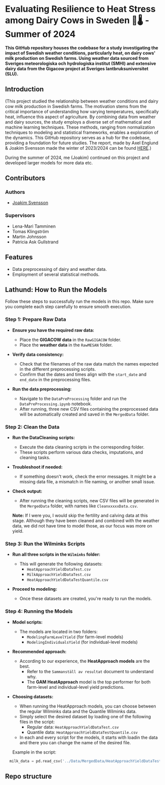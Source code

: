 # Evaluating Resilience to Heat Stress among Dairy Cows in Sweden 🐄🌡️ - Summer of 2024

**This GitHub repository houses the codebase for a study investigating the impact of Swedish weather conditions, particularly heat, on dairy cows' milk production on Swedish farms. Using weather data sourced from Sveriges meteorologiska och hydrologiska institut (SMHI) and extensive dairy data from the Gigacow project at Sveriges lantbruksuniversitet (SLU).**

## Introduction

(This project studied the relationship between weather conditions and dairy cow milk production in Swedish farms. The motivation stems from the critical importance of understanding how varying temperatures, specifically heat, influence this aspect of agriculture. By combining data from weather and dairy sources, the study employs a diverse set of mathematical and machine learning techniques. These methods, ranging from normalization techniques to modeling and statistical frameworks, enables a exploration of the dynamics. This GitHub repository serves as a hub for the codebase, providing a foundation for future studies. The report, made by Axel Englund & Joakim Svensson made the winter of 2023/2024 can be found [HERE](https://github.com/jockepolis/HeatStressEvaluation/tree/5ecdee8946b3b22e76e41ee09d8631f3338f92ee/Report/HeatStressEvaluation.pdf).)

During the summer of 2024, me (Joakim) continued on this project and developed larger models for more data etc.

## Contributors
### Authors
- [Joakim Svensson](https://www.linkedin.com/in/joakim-svensson1998/)

### Supervisors
- Lena-Mari Tamminen
- Tomas Klingström
- Martin Johnsson
- Patricia Ask Gullstrand


## Features

- Data preprocessing of dairy and weather data.
- Employment of several statistical methods.

## Lathund: How to Run the Models

Follow these steps to successfully run the models in this repo. Make sure you complete each step carefully to ensure smooth execution.

### Step 1: Prepare Raw Data

- **Ensure you have the required raw data:**
  - Place the **GIGACOW data** in the `RawGIGACOW` folder.
  - Place the **weather data** in the `RawMESAN` folder.
  
- **Verify data consistency:**
  - Check that the filenames of the raw data match the names expected in the different preprocessing scripts.
  - Confirm that the dates and times align with the `start_date` and `end_date` in the preprocessing files.

- **Run the data preprocessing:**
  - Navigate to the `DataPreProcessing` folder and run the `DataPreProcessing.ipynb` notebook.
  - After running, three new CSV files containing the preprocessed data will be automatically created and saved in the `MergedData` folder.

### Step 2: Clean the Data

- **Run the DataCleaning scripts:**
  - Execute the data cleaning scripts in the corresponding folder.
  - These scripts perform various data checks, imputations, and cleaning tasks.
  
- **Troubleshoot if needed:**
  - If something doesn't work, check the error messages. It might be a missing data file, a mismatch in file naming, or another small issue.

- **Check output:**
  - After running the cleaning scripts, new CSV files will be generated in the `MergedData` folder, with names like `CleanxxxxxData.csv`.

  **Note:** If I were you, I would skip the fertility and calving data at this stage. Although they have been cleaned and combined with the weather data, we did not have time to model those, as our focus was more on yield.

### Step 3: Run the Wilminks Scripts

- **Run all three scripts in the `Wilminks` folder:**
  - This will generate the following datasets:
    - `HeatApproachYieldDataTest.csv`
    - `MilkApproachYieldDataTest.csv`
    - `HeatApproachYieldDataTestQuantile.csv`
    
- **Proceed to modeling:**
  - Once these datasets are created, you're ready to run the models.
  
### Step 4: Running the Models

- **Model scripts:**
  - The models are located in two folders:
    - `ModelingFarmLevelYield` (for farm-level models)
    - `ModelingIndividualsYield` (for individual-level models)

- **Recommended approach:**
  - According to our experience, the **HeatApproach models** are the best.
    - Refer to the `Sammanställ av resultat` document to understand why.
    - The **GAM HeatApproach** model is the top performer for both farm-level and individual-level yield predictions.
  
- **Choosing datasets:**
  - When running the HeatApproach models, you can choose between the regular Wilminks data and the Quantile Wilminks data. 
  - Simply select the desired dataset by loading one of the following files in the script:
    - Regular data: `HeatApproachYieldDataTest.csv`
    - Quantile data: `HeatApproachYieldDataTestQuantile.csv`
  - In each and every script for the models, it starts with loadin the data and there you can change the name of the desired file.
  
  Example in the script:
```python
  milk_data = pd.read_csv('../Data/MergedData/HeatApproachYieldDataTest.csv', dtype=dtype_dict)
```
  
## Repo structure
```

